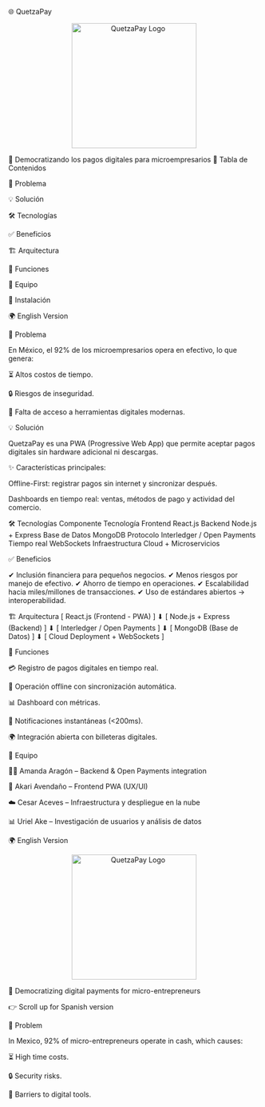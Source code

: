 🌐 QuetzaPay
<p align="center"> <img src="assets/logo.png" alt="QuetzaPay Logo" width="250"/> </p>








🚀 Democratizando los pagos digitales para microempresarios
📖 Tabla de Contenidos

📌 Problema

💡 Solución

🛠️ Tecnologías

✅ Beneficios

🏗️ Arquitectura

🔑 Funciones

👥 Equipo

📂 Instalación

🌍 English Version

📌 Problema

En México, el 92% de los microempresarios opera en efectivo, lo que genera:

⏳ Altos costos de tiempo.

🔒 Riesgos de inseguridad.

🚫 Falta de acceso a herramientas digitales modernas.




💡 Solución

QuetzaPay es una PWA (Progressive Web App) que permite aceptar pagos digitales sin hardware adicional ni descargas.

✨ Características principales:

Offline-First: registrar pagos sin internet y sincronizar después.

Dashboards en tiempo real: ventas, métodos de pago y actividad del comercio.

🛠️ Tecnologías
Componente	          Tecnología
Frontend	                       React.js
Backend	                       Node.js + Express
Base de Datos	            MongoDB
Protocolo	                       Interledger / Open Payments
Tiempo real	                       WebSockets
Infraestructura	            Cloud + Microservicios


✅ Beneficios

✔ Inclusión financiera para pequeños negocios.
✔ Menos riesgos por manejo de efectivo.
✔ Ahorro de tiempo en operaciones.
✔ Escalabilidad hacia miles/millones de transacciones.
✔ Uso de estándares abiertos → interoperabilidad.

🏗️ Arquitectura
[ React.js (Frontend - PWA) ] 
        ⬇
[ Node.js + Express (Backend) ]
        ⬇
[ Interledger / Open Payments ]
        ⬇
[ MongoDB (Base de Datos) ]
        ⬇
[ Cloud Deployment + WebSockets ]



🔑 Funciones

💳 Registro de pagos digitales en tiempo real.

📶 Operación offline con sincronización automática.

📊 Dashboard con métricas.

🔔 Notificaciones instantáneas (<200ms).

🌍 Integración abierta con billeteras digitales.


👥 Equipo

👩‍💻 Amanda Aragón – Backend & Open Payments integration

🎨 Akari Avendaño – Frontend PWA (UX/UI)

☁️ Cesar Aceves – Infraestructura y despliegue en la nube

📊 Uriel Ake – Investigación de usuarios y análisis de datos





🌍 English Version
<p align="center"> <img src="assets/logo.png" alt="QuetzaPay Logo" width="250"/> </p>
🚀 Democratizing digital payments for micro-entrepreneurs

👉 Scroll up for Spanish version

📌 Problem

In Mexico, 92% of micro-entrepreneurs operate in cash, which causes:

⏳ High time costs.

🔒 Security risks.

🚫 Barriers to digital tools.


